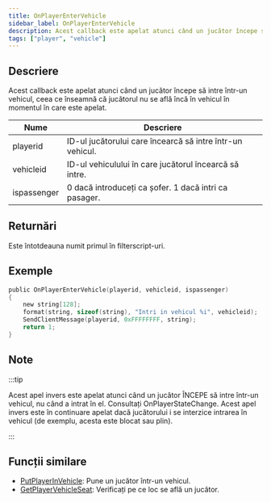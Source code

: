 ```yaml
---
title: OnPlayerEnterVehicle
sidebar_label: OnPlayerEnterVehicle
description: Acest callback este apelat atunci când un jucător începe să intre într-un vehicul, ceea ce înseamnă că jucătorul nu se află încă în vehicul în momentul în care este apelat.
tags: ["player", "vehicle"]
---
```


## Descriere

Acest callback este apelat atunci când un jucător începe să intre într-un vehicul, ceea ce înseamnă că jucătorul nu se află încă în vehicul în momentul în care este apelat.

| Nume        | Descriere                                                    |
| ----------- | ------------------------------------------------------------ |
| playerid    | ID-ul jucătorului care încearcă să intre într-un vehicul.    |
| vehicleid   | ID-ul vehiculului în care jucătorul încearcă să intre.       |
| ispassenger | 0 dacă introduceți ca șofer. 1 dacă intri ca pasager.        |

## Returnări

Este întotdeauna numit primul în filterscript-uri.

## Exemple

```c
public OnPlayerEnterVehicle(playerid, vehicleid, ispassenger)
{
    new string[128];
    format(string, sizeof(string), "Intri in vehicul %i", vehicleid);
    SendClientMessage(playerid, 0xFFFFFFFF, string);
    return 1;
}
```

## Note

:::tip

Acest apel invers este apelat atunci când un jucător ÎNCEPE să intre într-un vehicul, nu când a intrat în el. Consultați OnPlayerStateChange. Acest apel invers este în continuare apelat dacă jucătorului i se interzice intrarea în vehicul (de exemplu, acesta este blocat sau plin).

:::

## Funcții similare

- [PutPlayerInVehicle](../functions/PutPlayerInVehicle): Pune un jucător într-un vehicul.
- [GetPlayerVehicleSeat](../functions/GetPlayerVehicleSeat): Verificați pe ce loc se află un jucător.